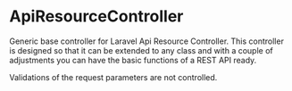 # ApiResourceController
Generic base controller for Laravel Api Resource Controller. This controller is designed so that it can be extended to any class and with a couple of adjustments you can have the basic functions of a REST API ready.

Validations of the request parameters are not controlled.
